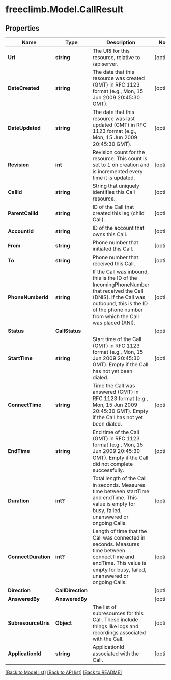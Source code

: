 # freeclimb.Model.CallResult

## Properties

Name | Type | Description | Notes
------------ | ------------- | ------------- | -------------
**Uri** | **string** | The URI for this resource, relative to /apiserver. | [optional] 
**DateCreated** | **string** | The date that this resource was created (GMT) in RFC 1123 format (e.g., Mon, 15 Jun 2009 20:45:30 GMT). | [optional] 
**DateUpdated** | **string** | The date that this resource was last updated (GMT) in RFC 1123 format (e.g., Mon, 15 Jun 2009 20:45:30 GMT). | [optional] 
**Revision** | **int** | Revision count for the resource. This count is set to 1 on creation and is incremented every time it is updated. | [optional] 
**CallId** | **string** | String that uniquely identifies this Call resource. | [optional] 
**ParentCallId** | **string** | ID of the Call that created this leg (child Call). | [optional] 
**AccountId** | **string** | ID of the account that owns this Call. | [optional] 
**From** | **string** | Phone number that initiated this Call. | [optional] 
**To** | **string** | Phone number that received this Call. | [optional] 
**PhoneNumberId** | **string** | If the Call was inbound, this is the ID of the IncomingPhoneNumber that received the Call (DNIS). If the Call was outbound, this is the ID of the phone number from which the Call was placed (ANI). | [optional] 
**Status** | **CallStatus** |  | [optional] 
**StartTime** | **string** | Start time of the Call (GMT) in RFC 1123 format (e.g., Mon, 15 Jun 2009 20:45:30 GMT). Empty if the Call has not yet been dialed. | [optional] 
**ConnectTime** | **string** | Time the Call was answered (GMT) in RFC 1123 format (e.g., Mon, 15 Jun 2009 20:45:30 GMT). Empty if the Call has not yet been dialed. | [optional] 
**EndTime** | **string** | End time of the Call (GMT) in RFC 1123 format (e.g., Mon, 15 Jun 2009 20:45:30 GMT). Empty if the Call did not complete successfully. | [optional] 
**Duration** | **int?** | Total length of the Call in seconds. Measures time between startTime and endTime. This value is empty for busy, failed, unanswered or ongoing Calls. | [optional] 
**ConnectDuration** | **int?** | Length of time that the Call was connected in seconds. Measures time between connectTime and endTime. This value is empty for busy, failed, unanswered or ongoing Calls. | [optional] 
**Direction** | **CallDirection** |  | [optional] 
**AnsweredBy** | **AnsweredBy** |  | [optional] 
**SubresourceUris** | **Object** | The list of subresources for this Call. These include things like logs and recordings associated with the Call. | [optional] 
**ApplicationId** | **string** | ApplicationId associated with the Call. | [optional] 

[[Back to Model list]](../README.md#documentation-for-models) [[Back to API list]](../README.md#documentation-for-api-endpoints) [[Back to README]](../README.md)

